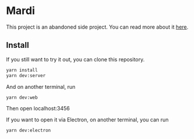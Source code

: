 # Mardi

This project is an abandoned side project. You can read more about it [here](https://eunjae.dev/post/abandoning-a-side-project).

## Install

If you still want to try it out, you can clone this repository.

```bash
yarn install
yarn dev:server
```

And on another terminal, run

```bash
yarn dev:web
```

Then open localhost:3456

If you want to open it via Electron, on another terminal, you can run

```bash
yarn dev:electron
```
